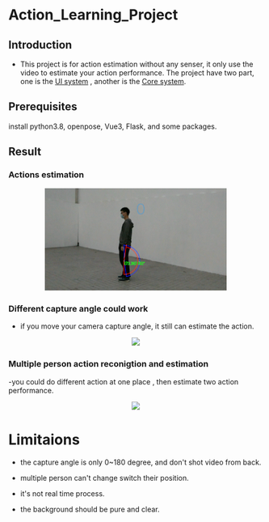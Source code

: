 # Action_Learning_Project
## Introduction
- This project is for action estimation without any senser, it only use the video to estimate your action performance. The project have two part, one is the [UI system]( action_learning_UI ) , another is the [Core system](action_learning).


## Prerequisites
install python3.8, openpose, Vue3, Flask, and some packages.


## Result 

### Actions estimation 


<p align="center">
 <img src="doc/action_estimation.gif" width="360">    
</p>

### Different capture angle could work 
- if you move your camera capture angle, it still can estimate the action.
<p align="center">
 <img src="doc/multiangle.gif" width="360">    
</p>

### Multiple person action reconigtion and estimation
-you could do different action at one place , then estimate two action performance.

<p align="center">
 <img src="doc/multiperson.gif" width="360">    
</p>


# Limitaions 
- the capture angle is only 0~180 degree, and don't shot video from back.

- multiple person can't change switch their position.

- it's not real time process.

- the background should be pure and clear.


